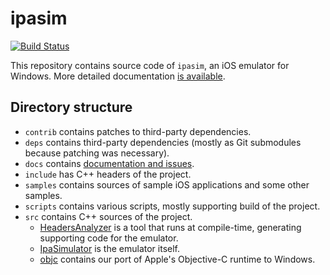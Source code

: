 # ipasim

[![Build Status](https://jjones.visualstudio.com/IPASimulator/_apis/build/status/ipasim-CI?branchName=master)](https://jjones.visualstudio.com/IPASimulator/_build/latest?definitionId=19&branchName=master)

This repository contains source code of `ipasim`, an iOS emulator for Windows.
More detailed documentation [is available](docs/README.md).

## Directory structure

- `contrib` contains patches to third-party dependencies.
- `deps` contains third-party dependencies (mostly as Git submodules because
  patching was necessary).
- `docs` contains [documentation and issues](docs/README.md).
- `include` has C++ headers of the project.
- `samples` contains sources of sample iOS applications and some other samples.
- `scripts` contains various scripts, mostly supporting build of the project.
- `src` contains C++ sources of the project.
  - [HeadersAnalyzer](src/HeadersAnalyzer/README.md) is a tool that runs at
    compile-time, generating supporting code for the emulator.
  - [IpaSimulator](src/IpaSimulator/README.md) is the emulator itself.
  - [objc](src/objc/README.md) contains our port of Apple's Objective-C
    runtime to Windows.
